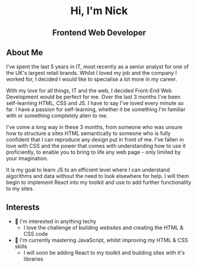 <h1 align="center">Hi, I'm Nick</h1>
<h2 align="center">Frontend Web Developer</h2>

## About Me
I've spent the last 5 years in IT, most recently as a senior analyst for one of the UK's largest retail brands. Whilst I loved my job and the company I worked for, I decided I would like to specialise a lot more in my career.

With my love for all things, IT and the web, I decided Front-End Web Development would be perfect for me. Over the last 3 months I've been self-learning HTML, CSS and JS. I have to say I've loved every minute so far. I have a passion for self-learning, whether it be something I'm familiar with or something completely alien to me.

I've come a long way in these 3 months, from someone who was unsure how to structure a sites HTML semantically to someone who is fully confident that I can reproduce any design put in front of me. I've fallen in love with CSS and the power that comes with understanding how to use it proficiently, to enable you to bring to life any web page - only limited by your imagination.

It is my goal to learn JS to an efficient level where I can understand algorithms and data without the need to look elsewhere for help. I will them begin to implement React into my toolkit and use to add further functionality to my sites.

## Interests
- 👀 I'm interested in anything techy
	- I love the challenge of building <em>websites</em> and creating the HTML & CSS code
- 🌱 I'm currently mastering JavaScript, whilst improving my HTML & CSS skills
	- I will soon be adding React to my toolkit and building sites with it's libraries